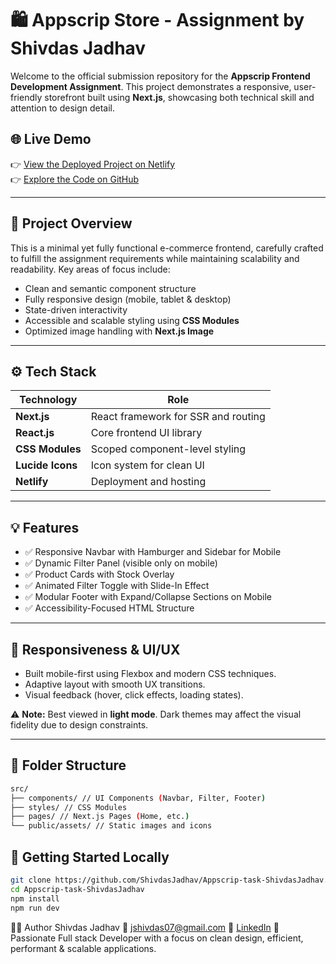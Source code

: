 # 🛍️ Appscrip Store - Assignment by Shivdas Jadhav

Welcome to the official submission repository for the **Appscrip Frontend Development Assignment**. This project demonstrates a responsive, user-friendly storefront built using **Next.js**, showcasing both technical skill and attention to design detail.

## 🌐 Live Demo

👉 [View the Deployed Project on Netlify](https://appscrip-task-shivdasjadhav.netlify.app/)  
👉 [Explore the Code on GitHub](https://github.com/ShivdasJadhav/Appscrip-task-ShivdasJadhav)

---

## 📌 Project Overview

This is a minimal yet fully functional e-commerce frontend, carefully crafted to fulfill the assignment requirements while maintaining scalability and readability. Key areas of focus include:

- Clean and semantic component structure
- Fully responsive design (mobile, tablet & desktop)
- State-driven interactivity
- Accessible and scalable styling using **CSS Modules**
- Optimized image handling with **Next.js Image**

---

## ⚙️ Tech Stack

| Technology   | Role                                  |
|--------------|----------------------------------------|
| **Next.js**  | React framework for SSR and routing    |
| **React.js** | Core frontend UI library               |
| **CSS Modules** | Scoped component-level styling     |
| **Lucide Icons** | Icon system for clean UI           |
| **Netlify**  | Deployment and hosting                 |

---

## 💡 Features

- ✅ Responsive Navbar with Hamburger and Sidebar for Mobile
- ✅ Dynamic Filter Panel (visible only on mobile)
- ✅ Product Cards with Stock Overlay
- ✅ Animated Filter Toggle with Slide-In Effect
- ✅ Modular Footer with Expand/Collapse Sections on Mobile
- ✅ Accessibility-Focused HTML Structure

---

## 📱 Responsiveness & UI/UX

- Built mobile-first using Flexbox and modern CSS techniques.
- Adaptive layout with smooth UX transitions.
- Visual feedback (hover, click effects, loading states).

⚠️ **Note:** Best viewed in **light mode**. Dark themes may affect the visual fidelity due to design constraints.

---

## 🧩 Folder Structure
```bash
src/
├── components/ // UI Components (Navbar, Filter, Footer)
├── styles/ // CSS Modules
├── pages/ // Next.js Pages (Home, etc.)
└── public/assets/ // Static images and icons
```

## 🚀 Getting Started Locally

```bash
git clone https://github.com/ShivdasJadhav/Appscrip-task-ShivdasJadhav.git
cd Appscrip-task-ShivdasJadhav
npm install
npm run dev
```

🙋‍♂️ Author
Shivdas Jadhav
📧 jshivdas07@gmail.com
🔗 [LinkedIn](https://www.linkedin.com/in/shivdas-jadhav-7b8096210/)
💼 Passionate Full stack Developer with a focus on clean design, efficient, performant & scalable applications.